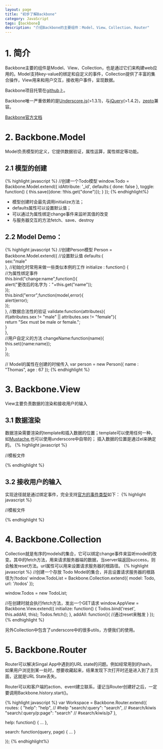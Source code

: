```yaml
---
layout: page
title: "初步了解Backbone"
category: JavaScript
tags: [backbone]
description: "介绍Backbone的主要组件：Model、View、Collection、Router"
---
```

# 1. 简介
Backbone主要的组件是Model、View、Collection，也是通过它们来构建web应用的。Model支持key-value的绑定和自定义的事件，Collection提供了丰富的集合操作，View用来和用户交互，接收用户事件，呈现数据。

Backbone项目托管在[github](https://github.com/documentcloud/backbone/)上。

Backbone唯一严重依赖的是[Underscore.js](http://documentcloud.github.com/underscore/)(>1.3.1)，与[jQuery](http://jquery.com)(>1.4.2)，[zepto](http://zeptojs.com)兼容。

[Backbone官方文档](http://documentcloud.github.com/backbone/)

# 2. Backbone.Model
Model负责模型的定义，它提供数据验证，属性运算，属性绑定等功能。

## 2.1 模型的创建
{% highlight javascript %}
//创建一个Todo模型
window.Todo = Backbone.Model.extend({
	idAttribute: '_id',
	defaults:{
		done: false
	},
	toggle: function() {
      this.save({done: !this.get("done")});
    }
});
{% endhighlight%}

+ 模型创建时会最先调用initialize方法；
+ defaults属性可以设置默认值；
+ 可以通过为属性绑定change事件来监听其值的改变
+ 与服务器交互的方法fetch、save、destroy

## 2.2 Model Demo：
{% highlight javascript %}
//创建Person模型
Person = Backbone.Model.extend({ 
	//设置默认值 
    defaults:{  
        sex:"male"  
    }, 
    //初始化时常用来做一些类似本例的工作
    initialize : function() {  
        //为属性绑定事件  
        this.bind("change:name",function(){  
            alert("更改后的名字为："+this.get("name"));  
        });  
        this.bind("error",function(model,error){  
            alert(error);  
        });  
    }, 
    //数据合法性的验证 
    validate:function(attributes){  
        if(attributes.sex != "male" || attributes.sex != "female"){  
            return "Sex must be male or female.";  
        }  
    },  
    //用户自定义的方法
    changeName:function(name){  
        this.set({name:name});  
    }  
});  

// Model的属性在创建的时候传入
var person = new Person({ name : "Thomas",  age : 67 }); 
{% endhighlight %}

# 3. Backbone.View
View主要负责数据的渲染和接收用户的输入

## 3.1 数据渲染
数据渲染需要渲染的template和插入数据的位置；template可以使用任何一种，如[Mustache](http://mustache.github.com/),也可以使用underscore中自带的；
插入数据的位置是通过el来确定的。
{% highlight javascript %}
<div id="search_container"></div>

<script type="text/javascript">
	SearchView = Backbone.View.extend({
    	//制定插入数据的位置
    	el: $('#search_container'),
        initialize: function(){
            this.render();
        },
        render: function(){
            // 使用underscore模板编译为html
            var template = _.template( $('#search_template').html(),{});
            // 插入到DOM中 ， this.el 和 this.$el的区别就是前者返回Dom元素，后者返回JQuery对象
            // 即$(this.el) == this.$el
            this.$el.html(template);
        }
    });
    
    var search_view = new SearchView;
</script>

//模板文件
<script type="text/template" id="search_template">
    <label>Search</label>
    <input type="text" id="search_input" />
    <input type="button" id="search_button" value="Search" />
</script>
{% endhighlight %}

## 3.2 接收用户的输入
实现途径就是通过绑定事件，完全支持[官方的事件类型](http://www.tutorialspoint.com/html5/html5_events.htm)如下：
{% highlight javascript %}
<div id="search_container"></div>

<script type="text/javascript">
	SearchView = Backbone.View.extend({
    	//制定插入数据的位置
    	el: $('#search_container'),
        initialize: function(){
            this.render();
        },
        events: {
            "click input[type=button]": "doSearch"
        },
        render: function(){
            // 使用underscore模板编译为html
            var template = _.template( $('#search_template').html(),{});
            // 插入到DOM中 ， this.el 和 this.$el的区别就是前者返回Dom元素，后者返回JQuery对象
            // 即$(this.el) == this.$el
            this.$el.html(template);
        },
        doSearch: function(){
        	alert('doSearch');
        }
    });
    
    var search_view = new SearchView;
</script>

//模板文件
<script type="text/template" id="search_template">
    <label>Search</label>
    <input type="text" id="search_input" />
    <input type="button" id="search_button" value="Search" />
</script>
{% endhighlight %}

# 4. Backbone.Collection
Collection就是有序的models的集合，它可以绑定change事件来监听model的改变。其中的fetch方法，用来请求服务器端的数据，当server端返回success，则会触发reset方法。url属性可以用来设置请求服务器的根路径。
{% highlight javascript %}
//创建一个存放 Todo Model的集合，并且设置请求服务器的根路径为‘/todos’
window.TodoList = Backbone.Collection.extend({
	model: Todo,
	url: '/todos'
});

window.Todos = new TodoList;

//在创建时就会执行fetch方法，发出一个GET请求
window.AppView = Backbone.View.extend({
	initialize: function() {
		Todos.bind('reset', this.addAll, this);
		Todos.fetch();
	},
	addAll: function(){
		//通过reset来触发
	}
});
{% endhighlight %}

另外Collection中包含了underscore中的很多utils，方便我们的使用。

# 5. Backbone.Router
Router可以解决Singal App中遇到的URL state的问题。例如经常用到的hash，如果用户浏览到某一处时，想要收藏起来，结果发现下次打开时还是进入到了主页面，这就是URL State丢失。

Router可以和客户端的action、event建立联系，谨记当Router创建好之后，一定要调用Backbone.history.start()。

{% highlight javascript %}
var Workspace = Backbone.Router.extend({
  routes: {
    "help":                 "help",    // #help
    "search/:query":        "search",  // #search/kiwis
    "search/:query/p:page": "search"   // #search/kiwis/p7
  },

  help: function() {
    ...
  },

  search: function(query, page) {
    ...
  }

});	
{% endhighlight%}


